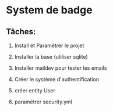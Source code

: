 System de badge
===============

Tâches:
-------
1. Install et Paramétrer le projet
  1. Installer la base (utiliser sqlite)
  2. Installer maildev pour tester les emails

2. Créer le système d'authentification
  1. créer entity User
  2. paramétrer security.yml

